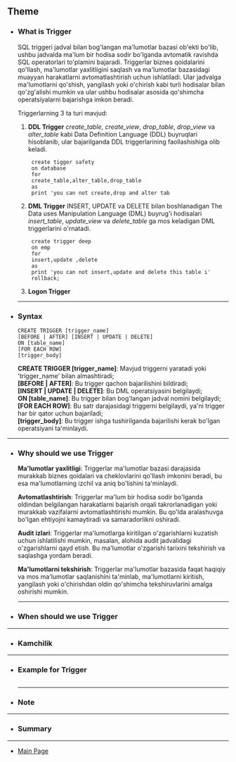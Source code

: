 ## Theme

- ### What is Trigger

  SQL triggeri jadval bilan bog'langan ma'lumotlar bazasi ob'ekti bo'lib, ushbu jadvalda ma'lum bir hodisa sodir bo'lganda avtomatik ravishda SQL operatorlari to'plamini bajaradi. Triggerlar biznes qoidalarini qo'llash, ma'lumotlar yaxlitligini saqlash va ma'lumotlar bazasidagi muayyan harakatlarni avtomatlashtirish uchun ishlatiladi. Ular jadvalga ma'lumotlarni qo'shish, yangilash yoki o'chirish kabi turli hodisalar bilan qo'zg'alishi mumkin va ular ushbu hodisalar asosida qo'shimcha operatsiyalarni bajarishga imkon beradi.

  Triggerlarning 3 ta turi mavjud:

  1. **DDL Trigger**
     _create_table_, _create_view_, _drop_table_, _drop_view_ va _alter_table_ kabi Data Definition Language (DDL) buyruqlari hisoblanib, ular bajarilganda DDL triggerlarining faollashishiga olib keladi.
     ```
      create tigger safety
      on database
      for
      create_table,alter_table,drop_table
      as
      print 'you can not create,drop and alter tab
     ```
  2. **DML Trigger**
     INSERT, UPDATE va DELETE bilan boshlanadigan The Data uses Manipulation Language (DML) buyrug'i hodisalari _insert_table_, _update_view_ va _delete_table_ ga mos keladigan DML triggerlarini o'rnatadi.
     ```
      create trigger deep
      on emp
      for
      insert,update ,delete
      as
      print 'you can not insert,update and delete this table i'
      rollback;
     ```
  3. **Logon Trigger**

  <hr>

- ### Syntax

  ```
  CREATE TRIGGER [trigger_name]
  [BEFORE | AFTER] [INSERT | UPDATE | DELETE]
  ON [table_name]
  [FOR EACH ROW]
  [trigger_body]
  ```

  **CREATE TRIGGER [trigger_name]**: Mavjud triggerni yaratadi yoki 'trigger_name' bilan almashtiradi;<br>
  **[BEFORE | AFTER]**: Bu trigger qachon bajarilishini bildiradi;<br>
  **[INSERT | UPDATE | DELETE]**: Bu DML operatsiyasini belgilaydi;<br>
  **ON [table_name]**: Bu trigger bilan bog'langan jadval nomini belgilaydi;<br>
  **[FOR EACH ROW]**: Bu satr darajasidagi triggerni belgilaydi, ya'ni trigger har bir qator uchun bajariladi;<br>
  **[trigger_body]**: Bu trigger ishga tushirilganda bajarilishi kerak bo'lgan operatsiyani ta'minlaydi.

<hr>

- ### Why should we use Trigger

  **Ma'lumotlar yaxlitligi**: Triggerlar ma'lumotlar bazasi darajasida murakkab biznes qoidalari va cheklovlarini qo'llash imkonini beradi, bu esa ma'lumotlarning izchil va aniq bo'lishini ta'minlaydi.

  **Avtomatlashtirish**: Triggerlar ma'lum bir hodisa sodir bo'lganda oldindan belgilangan harakatlarni bajarish orqali takrorlanadigan yoki murakkab vazifalarni avtomatlashtirishi mumkin. Bu qo'lda aralashuvga bo'lgan ehtiyojni kamaytiradi va samaradorlikni oshiradi.

  **Audit izlari**: Triggerlar ma'lumotlarga kiritilgan o'zgarishlarni kuzatish uchun ishlatilishi mumkin, masalan, alohida audit jadvalidagi o'zgarishlarni qayd etish. Bu ma'lumotlar o'zgarishi tarixini tekshirish va saqlashga yordam beradi.

  **Ma'lumotlarni tekshirish**: Triggerlar ma'lumotlar bazasida faqat haqiqiy va mos ma'lumotlar saqlanishini ta'minlab, ma'lumotlarni kiritish, yangilash yoki o'chirishdan oldin qo'shimcha tekshiruvlarini amalga oshirishi mumkin.
  <hr>

- ### When should we use Trigger

<hr>

- ### Kamchilik

<hr>

- ### Example for Trigger

  ```

  ```

  <hr>

- ### Note

<hr>

- ### Summary

<hr>

- [Main Page](https://github.com/Al1yev/my-wiki/tree/main)
